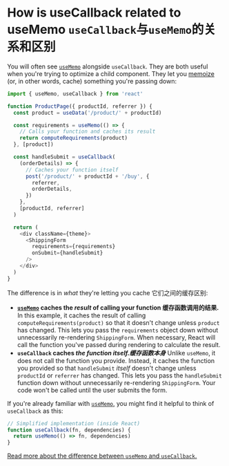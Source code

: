 # How is useCallback related to useMemo `useCallback`与`useMemo`的关系和区别

You will often see [`useMemo`](/reference/react/useMemo) alongside `useCallback`. They are both useful when you're trying to optimize a child component. They let you [memoize](https://en.wikipedia.org/wiki/Memoization) (or, in other words, cache) something you're passing down:

```js
import { useMemo, useCallback } from 'react'

function ProductPage({ productId, referrer }) {
  const product = useData('/product/' + productId)

  const requirements = useMemo(() => {
    // Calls your function and caches its result
    return computeRequirements(product)
  }, [product])

  const handleSubmit = useCallback(
    (orderDetails) => {
      // Caches your function itself
      post('/product/' + productId + '/buy', {
        referrer,
        orderDetails,
      })
    },
    [productId, referrer]
  )

  return (
    <div className={theme}>
      <ShippingForm
        requirements={requirements}
        onSubmit={handleSubmit}
      />
    </div>
  )
}
```

The difference is in _what_ they're letting you cache 它们之间的缓存区别:

- **[`useMemo`](/reference/react/useMemo) caches the _result_ of calling your function 缓存函数调用的结果.** In this example, it caches the result of calling `computeRequirements(product)` so that it doesn't change unless `product` has changed. This lets you pass the `requirements` object down without unnecessarily re-rendering `ShippingForm`. When necessary, React will call the function you've passed during rendering to calculate the result.
- **`useCallback` caches _the function itself.缓存函数本身_** Unlike `useMemo`, it does not call the function you provide. Instead, it caches the function you provided so that `handleSubmit` _itself_ doesn't change unless `productId` or `referrer` has changed. This lets you pass the `handleSubmit` function down without unnecessarily re-rendering `ShippingForm`. Your code won't be called until the user submits the form.

If you're already familiar with [`useMemo`,](/reference/react/useMemo) you might find it helpful to think of `useCallback` as this:

```js
// Simplified implementation (inside React)
function useCallback(fn, dependencies) {
  return useMemo(() => fn, dependencies)
}
```

[Read more about the difference between `useMemo` and `useCallback`.](/reference/react/useMemo#memoizing-a-function)
